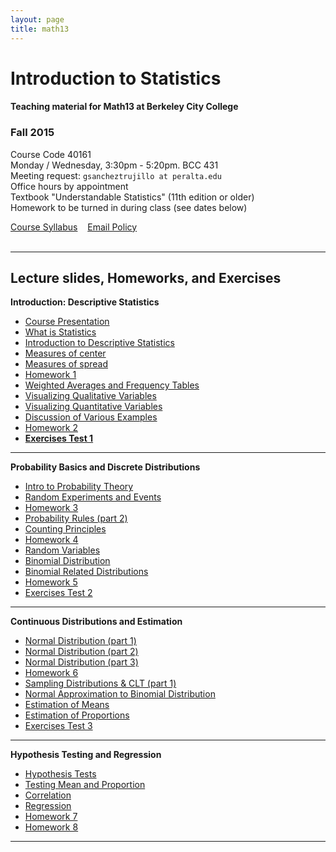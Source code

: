 ```yaml
---
layout: page
title: math13
---
```


# Introduction to Statistics

#### Teaching material for Math13 at Berkeley City College


### Fall 2015

Course Code 40161<br>
Monday / Wednesday, 3:30pm - 5:20pm. BCC 431<br>
Meeting request: ```gsancheztrujillo at peralta.edu```<br>
Office hours by appointment<br>
Textbook "Understandable Statistics" (11th edition or older)<br>
Homework to be turned in during class (see dates below)

<a class="graybutton" href="/teaching/math13/math13_fall2015_syllabus.pdf" target="_blank">Course Syllabus</a>
&nbsp;&nbsp;
<a class="graybutton" href="https://docs.google.com/presentation/d/1SFHjJmGds355fVezfxP1u0L6gI141amS4BOx5HDdJdk/pub?start=false&loop=false&delayms=3000" target="_blank">Email Policy</a>
<br>
<br>


<hr class="margin" />

## Lecture slides, Homeworks, and Exercises

**Introduction: Descriptive Statistics**

- <a href="https://docs.google.com/presentation/d/198SOU2LJlhNnaZKdychSRRmJ5qqHTc4ANHG5KH_sWjo/pub?start=false&loop=false&delayms=3000" target="_blank">Course Presentation</a>
- <a href="https://docs.google.com/presentation/d/1Kb4kzobkNyBgoy5cxGs7zQ_6fm8tGpZ_sBvw_ygT_48/pub?start=false&loop=false&delayms=3000" target="_blank">What is Statistics</a>
- <a href="https://docs.google.com/presentation/d/14XU_vLIBUh6yWfxhHxJwCl9irGKG3mCIntlZD6pjkVY/pub?start=false&loop=false&delayms=3000" target="_blank">Introduction to Descriptive Statistics</a>
- <a href="https://docs.google.com/presentation/d/1QCrikMs63EhU3TALiDXheaMKyAoqEGhz9z6oCxpIi2k/pub?start=false&loop=false&delayms=3000" target="_blank">Measures of center</a>
- <a href="https://docs.google.com/presentation/d/1wZa-ugbyaCHA-4rAVLxPONuMd9gJc3Ithxogt8Lv-zY/pub?start=false&loop=false&delayms=3000" target="_blank">Measures of spread</a>
- <a href="/teaching/math13/homework1_math13.pdf" target="_blank">Homework 1</a>
- <a href="https://docs.google.com/presentation/d/1trAK25ZQjuP3El1nsWxjooFwYxOmvd0ODiKX-W6EVJc/pub?start=false&loop=false&delayms=3000" target="_blank">Weighted Averages and Frequency Tables</a><br>
- <a href="https://docs.google.com/presentation/d/1Rc0FwkYaWzLL4nzXuplnsArxBDs5TK6qktJ4C3eRxKc/pub?start=false&loop=false&delayms=3000" target="_blank">Visualizing Qualitative Variables</a>
- <a href="https://docs.google.com/presentation/d/1sML3V9Ikd6k09Cyl8-gm0DkIK1Zhzpk5rVLND8tAM-o/pub?start=false&loop=false&delayms=3000" target="_blank">Visualizing Quantitative Variables</a>
- <a href="https://docs.google.com/presentation/d/1ncfKq9Q8HcxuxJ2SiSc78-gf2jvGu6YDmoaKh8EEWCQ/pub?start=false&loop=false&delayms=3000" target="_blank">Discussion of Various Examples</a>
- <a href="/teaching/math13/homework2_math13.pdf" target="_blank">Homework 2</a>
- <a href="https://docs.google.com/document/d/1aI0kHQvdlCix1TDn06sN7i0iwrhLe1U3cE9UDnMCizU/pub" target="_blank"><b>Exercises Test 1</b></a>


<hr/>


**Probability Basics and Discrete Distributions**

- <a href="https://docs.google.com/presentation/d/1lpAOPYFbz4odsLVb1QgDNjp6qej4AFv4wLYLqLMNHB4/pub?start=false&loop=false&delayms=3000" target="_blank">Intro to Probability Theory</a>
- <a href="https://docs.google.com/presentation/d/1cx94AKho0z15uwC_moocel2dOIp6NdjDyvMHCMVORIw/pub?start=false&loop=false&delayms=3000" target="_blank">Random Experiments and Events</a>
- <a href="/teaching/math13/homework3_math13.pdf" target="_blank">Homework 3</a>
- <a href="https://docs.google.com/presentation/d/1Xxy6ZoVBN9duY5iy9j-4yXKywDbK4fRWo5wadyPsOjk/pub?start=false&loop=false&delayms=3000" target="_blank">Probability Rules (part 2)</a>
- <a href="https://docs.google.com/presentation/d/1kgZsJFMibB5rRx1sVqJTy6efd6dgrfg1S89dAZ-wPeI/pub?start=false&loop=false&delayms=3000" target="_blank">Counting Principles</a>
- <a href="/teaching/math13/homework4_math13.pdf" target="_blank">Homework 4</a>
- <a href="https://docs.google.com/presentation/d/1mXkzTzr80sOfxs45QEFgywjUMw8FSHvAv8KNYO0X9Tc/pub?start=false&loop=false&delayms=3000" target="_blank">Random Variables</a>
- <a href="https://docs.google.com/presentation/d/1l269oLR23ZkZe2allThPMn2PMj6Q9MVp7j8oL2uiVuI/pub?start=false&loop=false&delayms=3000" target="_blank">Binomial Distribution</a>
- <a href="https://docs.google.com/presentation/d/1Pqzgn5bU18r5P8OKVFnplQCRXB1IUi6c2_ZdRRDFPmw/pub?start=false&loop=false&delayms=3000" target="_blank">Binomial Related Distributions</a>
- <a href="/teaching/math13/homework5_math13.pdf" target="_blank">Homework 5</a>
- <a href="/teaching/math13/exercises2.pdf" target="_blank">Exercises Test 2</a>

<hr/>


**Continuous Distributions and Estimation**

- <a href="https://docs.google.com/presentation/d/1WPUjZUCeiLE1MhVMCpG8GFc35t2mj3fNRbZaGAPzTdg/pub?start=false&loop=false&delayms=3000" target="_blank">Normal Distribution (part 1)</a>
- <a href="https://docs.google.com/presentation/d/18z03Mnk5tlcSIIO1yqwuPruobBCIO2ogW1Jyin1Z9KY/pub?start=false&loop=false&delayms=3000" target="_blank">Normal Distribution (part 2)</a>
- <a href="https://docs.google.com/presentation/d/1tN69mjeqAwIHpc_1yLuP1GkZgxFqEh0RK1Ec3MzOv2g/pub?start=false&loop=false&delayms=3000" target="_blank">Normal Distribution (part 3)</a>
- <a href="/teaching/math13/homework6_math13.pdf" target="_blank">Homework 6</a>
- <a href="https://docs.google.com/presentation/d/1hOJ_QsjbbIYxXFciK2vXLgFG407aZ64ipndUyKljmo8/pub?start=false&loop=false&delayms=3000" target="_blank">Sampling Distributions & CLT (part 1)</a>
- <a href="https://docs.google.com/presentation/d/1T6FmrySOMi_JgrY-3F1dP4AdIkJvnSm3s6ibKNvUSY8/pub?start=false&loop=false&delayms=3000" target="_blank">Normal Approximation to Binomial Distribution</a>
- <a href="https://docs.google.com/presentation/d/1mav1fbW42UKDoSZtqVzMh68hPLMj-zMzYzyJN4jp0RQ/pub?start=false&loop=false&delayms=3000" target="_blank">Estimation of Means</a><br>
- <a href="https://docs.google.com/presentation/d/1QWx8gfr9t0fI4P2bkIXHtCvYxj6H_CXkEO1Tsa4yfIo/pub?start=false&loop=false&delayms=3000" target="_blank">Estimation of Proportions</a>
- <a href="/teaching/math13/exercises3.pdf" target="_blank">Exercises Test 3</a>


<hr/>

**Hypothesis Testing and Regression**

- <a href="https://docs.google.com/presentation/d/11pegEt3GgGtL3EWMine8Es0T_hrptiC_z56g85Pye5g/pub?start=false&loop=false&delayms=3000" target="_blank">Hypothesis Tests</a>
- <a href="https://docs.google.com/presentation/d/12yS0nt2BLZ9nwYWBAMpFM589oteflse3HbP-oKsagnk/pub?start=false&loop=false&delayms=3000" target="_blank">Testing Mean and Proportion</a>
- <a href="https://docs.google.com/presentation/d/1Us875ne5g_qBxRsw_08BbuRjefC2H8g9pBpelA0qUmY/pub?start=false&loop=false&delayms=3000" target="_blank">Correlation</a>
- <a href="https://docs.google.com/presentation/d/1qtRsWWtAEBuikep3jU01EaQ3-n_OVRt2zSqXrDjk5yA/pub?start=false&loop=false&delayms=3000" target="_blank">Regression</a>
- <a href="/teaching/math13/homework7_math13.pdf" target="_blank">Homework 7</a>
- <a href="/teaching/math13/homework8_math13.pdf" target="_blank">Homework 8</a>

<hr/>

